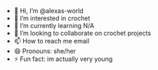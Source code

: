 - 👋 Hi, I’m @alexas-world
- 👀 I’m interested in crochet
- 🌱 I’m currently learning N/A
- 💞️ I’m looking to collaborate on crochet projects
- 📫 How to reach me email
- 😄 Pronouns: she/her
- ⚡ Fun fact: im actually very young

<!---
alexas-world/alexas-world is a ✨ special ✨ repository because its `README.md` (this file) appears on your GitHub profile.
You can click the Preview link to take a look at your changes.
--->
